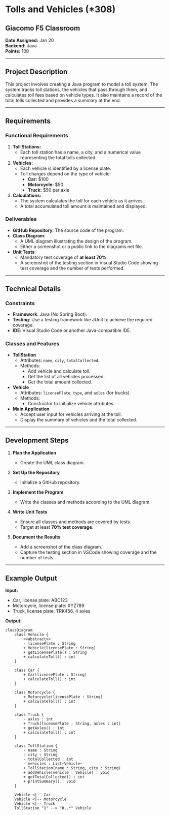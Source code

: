 # Tolls and Vehicles (*308)

## Giacomo F5 Classroom  
**Date Assigned:** Jan 20  
**Backend:** Java  
**Points:** 100  

---

## Project Description  
This project involves creating a Java program to model a toll system. The system tracks toll stations, the vehicles that pass through them, and calculates toll fees based on vehicle types. It also maintains a record of the total tolls collected and provides a summary at the end.

---

## Requirements  

### Functional Requirements  
1. **Toll Stations:**  
   - Each toll station has a name, a city, and a numerical value representing the total tolls collected.
2. **Vehicles:**  
   - Each vehicle is identified by a license plate.
   - Toll charges depend on the type of vehicle:
     - **Car:** $100  
     - **Motorcycle:** $50  
     - **Truck:** $50 per axle
3. **Calculations:**  
   - The system calculates the toll for each vehicle as it arrives.
   - A total accumulated toll amount is maintained and displayed.

### Deliverables  
- **GitHub Repository**: The source code of the program.  
- **Class Diagram**:  
  - A UML diagram illustrating the design of the program.  
  - Either a screenshot or a public link to the diagrams.net file.  
- **Unit Tests**:  
  - Mandatory test coverage of **at least 70%**.  
  - A screenshot of the testing section in Visual Studio Code showing test coverage and the number of tests performed.  

---

## Technical Details  

### Constraints  
- **Framework**: Java (No Spring Boot).  
- **Testing**: Use a testing framework like JUnit to achieve the required coverage.  
- **IDE**: Visual Studio Code or another Java-compatible IDE.  

### Classes and Features  
- **TollStation**  
  - Attributes: `name`, `city`, `totalCollected`.  
  - Methods:  
    - Add vehicle and calculate toll.  
    - Get the list of all vehicles processed.  
    - Get the total amount collected.  
- **Vehicle**  
  - Attributes: `licensePlate`, `type`, and `axles` (for trucks).  
  - Methods:  
    - Constructor to initialize vehicle attributes.  
- **Main Application**  
  - Accept user input for vehicles arriving at the toll.  
  - Display the summary of vehicles and the total collected.  

---

## Development Steps  

1. **Plan the Application**  
   - Create the UML class diagram.  

2. **Set Up the Repository**  
   - Initialize a GitHub repository.  

3. **Implement the Program**  
   - Write the classes and methods according to the UML diagram.  

4. **Write Unit Tests**  
   - Ensure all classes and methods are covered by tests.  
   - Target at least **70% test coverage**.  

5. **Document the Results**  
   - Add a screenshot of the class diagram.  
   - Capture the testing section in VSCode showing coverage and the number of tests.  

---

## Example Output  

**Input:**  
- Car, license plate: ABC123  
- Motorcycle, license plate: XYZ789  
- Truck, license plate: TRK456, 4 axles  

**Output:**  


```mermaid
classDiagram
    class Vehicle {
        <<abstract>>
        - licensePlate : String
        + Vehicle(licensePlate : String)
        + getLicensePlate() : String
        + calculateToll() : int
    }

    class Car {
        + Car(licensePlate : String)
        + calculateToll() : int
    }

    class Motorcycle {
        + Motorcycle(licensePlate : String)
        + calculateToll() : int
    }

    class Truck {
        - axles : int
        + Truck(licensePlate : String, axles : int)
        + getAxles() : int
        + calculateToll() : int
    }

    class TollStation {
        - name : String
        - city : String
        - totalCollected : int
        - vehicles : List~Vehicle~
        + TollStation(name : String, city : String)
        + addVehicle(vehicle : Vehicle) : void
        + getTotalCollected() : int
        + printSummary() : void
    }

    Vehicle <|-- Car
    Vehicle <|-- Motorcycle
    Vehicle <|-- Truck
    TollStation "1" --> "0..*" Vehicle
